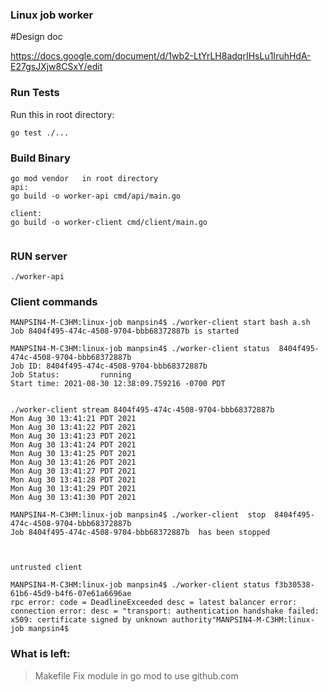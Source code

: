 ### Linux job worker

#Design doc

https://docs.google.com/document/d/1wb2-LtYrLH8adqrIHsLu1IruhHdA-E27gsJXjw8CSxY/edit 

### Run Tests

Run this in root directory: 
```
go test ./...
```

### Build Binary

```
go mod vendor   in root directory 
api:
go build -o worker-api cmd/api/main.go

client:
go build -o worker-client cmd/client/main.go
	
```

### RUN  server
```
./worker-api
```

### Client commands
```
MANPSIN4-M-C3HM:linux-job manpsin4$ ./worker-client start bash a.sh
Job 8404f495-474c-4508-9704-bbb68372887b is started

MANPSIN4-M-C3HM:linux-job manpsin4$ ./worker-client status  8404f495-474c-4508-9704-bbb68372887b 
Job ID: 8404f495-474c-4508-9704-bbb68372887b 
Job Status:         running
Start time: 2021-08-30 12:38:09.759216 -0700 PDT


./worker-client stream 8404f495-474c-4508-9704-bbb68372887b   
Mon Aug 30 13:41:21 PDT 2021
Mon Aug 30 13:41:22 PDT 2021
Mon Aug 30 13:41:23 PDT 2021
Mon Aug 30 13:41:24 PDT 2021
Mon Aug 30 13:41:25 PDT 2021
Mon Aug 30 13:41:26 PDT 2021
Mon Aug 30 13:41:27 PDT 2021
Mon Aug 30 13:41:28 PDT 2021
Mon Aug 30 13:41:29 PDT 2021
Mon Aug 30 13:41:30 PDT 2021

MANPSIN4-M-C3HM:linux-job manpsin4$ ./worker-client  stop  8404f495-474c-4508-9704-bbb68372887b 
Job 8404f495-474c-4508-9704-bbb68372887b  has been stopped



untrusted client

MANPSIN4-M-C3HM:linux-job manpsin4$ ./worker-client status f3b30538-61b6-45d9-b4f6-07e61a6696ae
rpc error: code = DeadlineExceeded desc = latest balancer error: connection error: desc = "transport: authentication handshake failed: x509: certificate signed by unknown authority"MANPSIN4-M-C3HM:linux-job manpsin4$ 

```

### What is left:

> Makefile
> Fix module in go mod to use github.com

